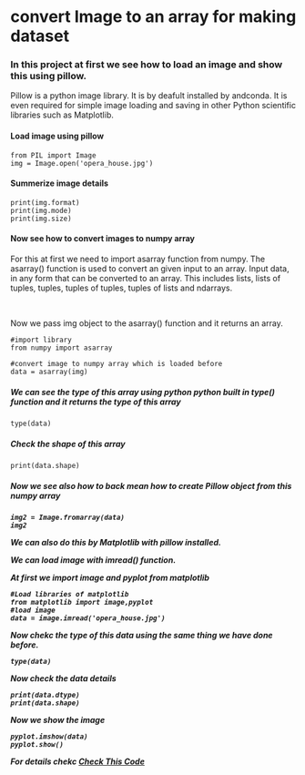 <h1>convert  Image to an array for making dataset</h1>

<h3>In this project at first we see how to load an image and show this using pillow.</h3> 

<p>Pillow is a python image library. It is by deafult installed by andconda. It is even required for simple image loading and saving in other Python scientific libraries such as Matplotlib.</p>


<h4>Load image using pillow</h4>

```
from PIL import Image
img = Image.open('opera_house.jpg')
```
<h4>Summerize image details</h4>

```
print(img.format)
print(img.mode)
print(img.size)
```

<h4>Now see how to convert images to numpy array</h4>

<p>For this at first we need to import asarray function from numpy.
The asarray() function is used to convert an given input to an array. Input data, in any form that can be converted to an array. This includes lists, lists of tuples, tuples, tuples of tuples, tuples of lists and ndarrays.</p>
<br>
<p>Now we pass img object to the asarray() function and it returns an array.</p>

```
#import library
from numpy import asarray
```
```
#convert image to numpy array which is loaded before
data = asarray(img)
```
<h5>We can see the type of this array using python python built in type() function and it returns the type of this array</h5>

```
type(data)
```
<h5>Check the shape of this array</h5>

```
print(data.shape)
```

<h5>Now we see also how to back mean how to create Pillow object from this numpy array<h5>

```
img2 = Image.fromarray(data)
img2
```

<p>We can also do this by Matplotlib with pillow installed.</p>
<p>We can load image with imread() function. </p>
<p>At first we import image and pyplot from matplotlib</p>


```
#Load libraries of matplotlib
from matplotlib import image,pyplot
#load image
data = image.imread('opera_house.jpg')
```
<p>Now chekc the type of this data using the same thing we have done before.</p>

```
type(data)
```
<p>Now check the data details </p>

```
print(data.dtype)
print(data.shape)
```
<p>Now we show the image </p>

```
pyplot.imshow(data)
pyplot.show()
```
For details chekc <a href="https://github.com/Jugal-Chanda/Convert-image-to-an-array-for-making-dataset/blob/master/ImgToData.ipynb">Check This Code</a>
